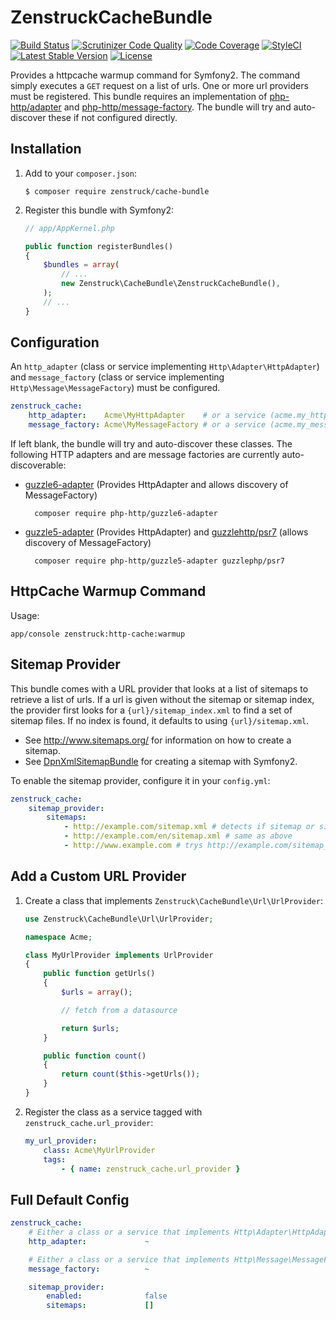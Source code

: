 # ZenstruckCacheBundle

[![Build Status](http://img.shields.io/travis/kbond/ZenstruckCacheBundle.svg?style=flat-square)](https://travis-ci.org/kbond/ZenstruckCacheBundle)
[![Scrutinizer Code Quality](http://img.shields.io/scrutinizer/g/kbond/ZenstruckCacheBundle.svg?style=flat-square)](https://scrutinizer-ci.com/g/kbond/ZenstruckCacheBundle/)
[![Code Coverage](http://img.shields.io/scrutinizer/coverage/g/kbond/ZenstruckCacheBundle.svg?style=flat-square)](https://scrutinizer-ci.com/g/kbond/ZenstruckCacheBundle/)
[![StyleCI](https://styleci.io/repos/7914882/shield)](https://styleci.io/repos/7914882)
[![Latest Stable Version](http://img.shields.io/packagist/v/zenstruck/cache-bundle.svg?style=flat-square)](https://packagist.org/packages/zenstruck/cache-bundle)
[![License](http://img.shields.io/packagist/l/zenstruck/cache-bundle.svg?style=flat-square)](https://packagist.org/packages/zenstruck/cache-bundle)

Provides a httpcache warmup command for Symfony2. The command simply executes a `GET` request on a list of urls.
One or more url providers must be registered. This bundle requires an implementation of
[php-http/adapter](https://packagist.org/packages/php-http/adapter) and
[php-http/message-factory](https://packagist.org/packages/php-http/message-factory). The bundle will try and
auto-discover these if not configured directly.

## Installation

1. Add to your `composer.json`:

    ```
    $ composer require zenstruck/cache-bundle
    ```

2. Register this bundle with Symfony2:

    ```php
    // app/AppKernel.php

    public function registerBundles()
    {
        $bundles = array(
            // ...
            new Zenstruck\CacheBundle\ZenstruckCacheBundle(),
        );
        // ...
    }
    ```

## Configuration

An `http_adapter` (class or service implementing `Http\Adapter\HttpAdapter`) and `message_factory`
(class or service implementing `Http\Message\MessageFactory`) must be configured.

```yaml
zenstruck_cache:
    http_adapter:    Acme\MyHttpAdapter    # or a service (acme.my_http_adapter)
    message_factory: Acme\MyMessageFactory # or a service (acme.my_message_factory)
```

If left blank, the bundle will try and auto-discover these classes. The following HTTP adapters and
are message factories are currently auto-discoverable:

* [guzzle6-adapter](https://packagist.org/packages/php-http/guzzle6-adapter) (Provides HttpAdapter
and allows discovery of MessageFactory)

        composer require php-http/guzzle6-adapter


* [guzzle5-adapter](https://packagist.org/packages/php-http/guzzle5-adapter) (Provides HttpAdapter)
and [guzzlehttp/psr7](https://packagist.org/packages/guzzlehttp/psr7) (allows discovery of MessageFactory)

        composer require php-http/guzzle5-adapter guzzlephp/psr7

## HttpCache Warmup Command

Usage:

    app/console zenstruck:http-cache:warmup

## Sitemap Provider

This bundle comes with a URL provider that looks at a list of sitemaps to retrieve a list of urls. If a url is
given without the sitemap or sitemap index, the provider first looks for a `{url}/sitemap_index.xml` to find a
set of sitemap files.  If no index is found, it defaults to using `{url}/sitemap.xml`.

* See http://www.sitemaps.org/ for information on how to create a sitemap.
* See [DpnXmlSitemapBundle](https://github.com/bjo3rnf/DpnXmlSitemapBundle) for creating a sitemap with Symfony2.

To enable the sitemap provider, configure it in your `config.yml`:

```yaml
zenstruck_cache:
    sitemap_provider:
        sitemaps:
            - http://example.com/sitemap.xml # detects if sitemap or sitemap index and act accordingly
            - http://example.com/en/sitemap.xml # same as above
            - http://www.example.com # trys http://example.com/sitemap_index.xml and http://example.com/sitemap.xml

```

## Add a Custom URL Provider

1. Create a class that implements `Zenstruck\CacheBundle\Url\UrlProvider`:

    ```php
    use Zenstruck\CacheBundle\Url\UrlProvider;

    namespace Acme;

    class MyUrlProvider implements UrlProvider
    {
        public function getUrls()
        {
            $urls = array();

            // fetch from a datasource

            return $urls;
        }

        public function count()
        {
            return count($this->getUrls());
        }
    }
    ```

2. Register the class as a service tagged with `zenstruck_cache.url_provider`:

    ```yaml
    my_url_provider:
        class: Acme\MyUrlProvider
        tags:
            - { name: zenstruck_cache.url_provider }
    ```

## Full Default Config

```yaml
zenstruck_cache:
    # Either a class or a service that implements Http\Adapter\HttpAdapter. Leave blank to attempt auto discovery.
    http_adapter:             ~

    # Either a class or a service that implements Http\Message\MessageFactory. Leave blank to attempt auto discovery.
    message_factory:          ~

    sitemap_provider:
        enabled:              false
        sitemaps:             []
```
